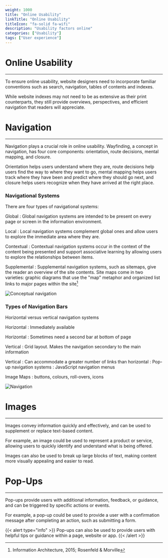 ```yaml
---
weight: 1000
title: "Online Usability"
linkTitle: "Online Usability"
titleIcon: "fa-solid fa-wifi"
description: "Usability factors online"
categories: ["Usability"]
tags: ["User experience"]
---
```


# Online Usability
---

To ensure online usability, website designers need to incorporate familiar conventions such as search, navigation, tables of contents and indexes.

While website indexes may not need to be as extensive as their print counterparts, they still provide overviews, perspectives, and efficient navigation that readers will appreciate.

# Navigation
---
Navigation plays a crucial role in online usability. Wayfinding, a concept in navigation, has four core components: orientation, route decisions, mental mapping, and closure.

Orientation helps users understand where they are, route decisions help users find the way to where they want to go, mental mapping helps users track where they have been and predict where they should go next, and closure helps users recognize when they have arrived at the right place.

### Navigational Systems

There are four types of navigational systems:

Global
: Global navigation systems are intended to be present on every page or screen in the information environment.

Local
: Local navigation systems complement global ones and allow users to explore the immediate area where they are.

Contextual
: Contextual navigation systems occur in the context of the content being presented and support associative learning by allowing users to explore the relationships between items.

Supplemental
: Supplemental navigation systems, such as sitemaps, give the reader an overview of the site contents. Site maps come in two varieties: graphic diagrams that use the "map" metaphor and organized list links to major pages within the site[^1]
[^1]: Information Architecture, 2015; Rosenfeld & Morville

![Conceptual navigation](/images/conceptNav.png)

### Types of Navigation Bars

Horizontal versus vertical navigation systems

Horizontal
: Immediately available

Horizontal
: Sometimes need a second bar at bottom of page

Vertical
: Grid layout. Makes the navigation secondary to the main information

Vertical
: Can accommodate a greater number of links than horizontal
: Pop-up navigation systems
: JavaScript navigation menus

Image Maps
: buttons, colours, roll-overs, icons

![Navigation](/images/nav.png "Navigation Systems")

# Images
---

Images convey information quickly and effectively, and can be used to supplement or replace text-based content.

For example, an image could be used to represent a product or service, allowing users to quickly identify and understand what is being offered.

Images can also be used to break up large blocks of text, making content more visually appealing and easier to read.

# Pop-Ups
---
Pop-ups provide users with additional information, feedback, or guidance, and can be triggered by specific actions or events.

For example, a pop-up could be used to provide a user with a confirmation message after completing an action, such as submitting a form.

{{< alert type="info" >}} Pop-ups can also be used to provide users with helpful tips or guidance within a page, website or app. {{< /alert >}}
